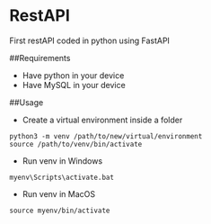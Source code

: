 # RestAPI
First restAPI coded in python using FastAPI

##Requirements
- Have python in your device
- Have MySQL in your device

##Usage
- Create a virtual environment inside a folder
```terminal
python3 -m venv /path/to/new/virtual/environment
source /path/to/venv/bin/activate
```

- Run venv in Windows
```terminal
myenv\Scripts\activate.bat

```
- Run venv in MacOS
```terminal
source myenv/bin/activate
```




